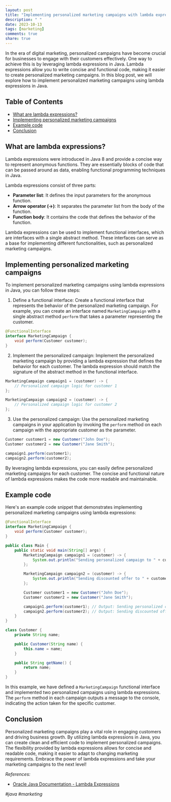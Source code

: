 ```yaml
---
layout: post
title: "Implementing personalized marketing campaigns with lambda expressions in Java"
description: " "
date: 2023-10-13
tags: [marketing]
comments: true
share: true
---
```


In the era of digital marketing, personalized campaigns have become crucial for businesses to engage with their customers effectively. One way to achieve this is by leveraging lambda expressions in Java. Lambda expressions allow you to write concise and functional code, making it easier to create personalized marketing campaigns. In this blog post, we will explore how to implement personalized marketing campaigns using lambda expressions in Java.

## Table of Contents
- [What are lambda expressions?](#what-are-lambda-expressions)
- [Implementing personalized marketing campaigns](#implementing-personalized-marketing-campaigns)
- [Example code](#example-code)
- [Conclusion](#conclusion)

## What are lambda expressions?

Lambda expressions were introduced in Java 8 and provide a concise way to represent anonymous functions. They are essentially blocks of code that can be passed around as data, enabling functional programming techniques in Java.

Lambda expressions consist of three parts:
- **Parameter list**: It defines the input parameters for the anonymous function.
- **Arrow operator (->)**: It separates the parameter list from the body of the function.
- **Function body**: It contains the code that defines the behavior of the function.

Lambda expressions can be used to implement functional interfaces, which are interfaces with a single abstract method. These interfaces can serve as a base for implementing different functionalities, such as personalized marketing campaigns.

## Implementing personalized marketing campaigns

To implement personalized marketing campaigns using lambda expressions in Java, you can follow these steps:

1. Define a functional interface: Create a functional interface that represents the behavior of the personalized marketing campaign. For example, you can create an interface named `MarketingCampaign` with a single abstract method `perform` that takes a parameter representing the customer.

```java
@FunctionalInterface
interface MarketingCampaign {
    void perform(Customer customer);
}
```

2. Implement the personalized campaign: Implement the personalized marketing campaign by providing a lambda expression that defines the behavior for each customer. The lambda expression should match the signature of the abstract method in the functional interface.

```java
MarketingCampaign campaign1 = (customer) -> {
    // Personalized campaign logic for customer 1
};

MarketingCampaign campaign2 = (customer) -> {
    // Personalized campaign logic for customer 2
};
```

3. Use the personalized campaign: Use the personalized marketing campaigns in your application by invoking the `perform` method on each campaign with the appropriate customer as the parameter.

```java
Customer customer1 = new Customer("John Doe");
Customer customer2 = new Customer("Jane Smith");

campaign1.perform(customer1);
campaign2.perform(customer2);
```

By leveraging lambda expressions, you can easily define personalized marketing campaigns for each customer. The concise and functional nature of lambda expressions makes the code more readable and maintainable.

## Example code

Here's an example code snippet that demonstrates implementing personalized marketing campaigns using lambda expressions:

```java
@FunctionalInterface
interface MarketingCampaign {
    void perform(Customer customer);
}

public class Main {
    public static void main(String[] args) {
        MarketingCampaign campaign1 = (customer) -> {
            System.out.println("Sending personalized campaign to " + customer.getName());
        };

        MarketingCampaign campaign2 = (customer) -> {
            System.out.println("Sending discounted offer to " + customer.getName());
        };

        Customer customer1 = new Customer("John Doe");
        Customer customer2 = new Customer("Jane Smith");

        campaign1.perform(customer1); // Output: Sending personalized campaign to John Doe
        campaign2.perform(customer2); // Output: Sending discounted offer to Jane Smith
    }
}

class Customer {
    private String name;

    public Customer(String name) {
        this.name = name;
    }

    public String getName() {
        return name;
    }
}
```

In this example, we have defined a `MarketingCampaign` functional interface and implemented two personalized campaigns using lambda expressions. The `perform` method in each campaign outputs a message to the console, indicating the action taken for the specific customer.

## Conclusion

Personalized marketing campaigns play a vital role in engaging customers and driving business growth. By utilizing lambda expressions in Java, you can create clean and efficient code to implement personalized campaigns. The flexibility provided by lambda expressions allows for concise and readable code, making it easier to adapt to changing marketing requirements. Embrace the power of lambda expressions and take your marketing campaigns to the next level!

_References:_
- [Oracle Java Documentation - Lambda Expressions](https://docs.oracle.com/javase/tutorial/java/javaOO/lambdaexpressions.html)

*#java #marketing*